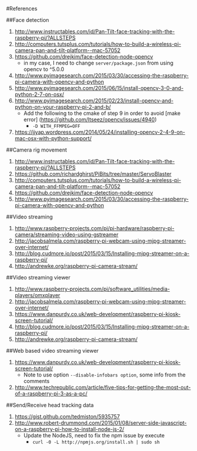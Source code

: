 #References

##Face detection

1. http://www.instructables.com/id/Pan-Tilt-face-tracking-with-the-raspberry-pi/?ALLSTEPS
2. http://computers.tutsplus.com/tutorials/how-to-build-a-wireless-pi-camera-pan-and-tilt-platform--mac-57052
3. https://github.com/drejkim/face-detection-node-opencv
    * in my case, I need to change `server/package.json` from using opencv to ^5.0.0
4. http://www.pyimagesearch.com/2015/03/30/accessing-the-raspberry-pi-camera-with-opencv-and-python
5. http://www.pyimagesearch.com/2015/06/15/install-opencv-3-0-and-python-2-7-on-osx/
6. http://www.pyimagesearch.com/2015/02/23/install-opencv-and-python-on-your-raspberry-pi-2-and-b/
    * Add the following to the cmake of step 9 in order to avoid [make error] (https://github.com/Itseez/opencv/issues/4940)
      * `-D WITH_FFMPEG=OFF`
7. https://jjyap.wordpress.com/2014/05/24/installing-opencv-2-4-9-on-mac-osx-with-python-support/

##Camera rig movement

1. http://www.instructables.com/id/Pan-Tilt-face-tracking-with-the-raspberry-pi/?ALLSTEPS
2. https://github.com/richardghirst/PiBits/tree/master/ServoBlaster
3. http://computers.tutsplus.com/tutorials/how-to-build-a-wireless-pi-camera-pan-and-tilt-platform--mac-57052
4. https://github.com/drejkim/face-detection-node-opencv
5. http://www.pyimagesearch.com/2015/03/30/accessing-the-raspberry-pi-camera-with-opencv-and-python

##Video streaming

1. http://www.raspberry-projects.com/pi/pi-hardware/raspberry-pi-camera/streaming-video-using-gstreamer
2. http://jacobsalmela.com/raspberry-pi-webcam-using-mjpg-streamer-over-internet/
3. http://blog.cudmore.io/post/2015/03/15/Installing-mjpg-streamer-on-a-raspberry-pi/
4. http://andrewke.org/raspberry-pi-camera-stream/

##Video streaming viewer

1. http://www.raspberry-projects.com/pi/software_utilities/media-players/omxplayer
2. http://jacobsalmela.com/raspberry-pi-webcam-using-mjpg-streamer-over-internet/
3. https://www.danpurdy.co.uk/web-development/raspberry-pi-kiosk-screen-tutorial/
4. http://blog.cudmore.io/post/2015/03/15/Installing-mjpg-streamer-on-a-raspberry-pi/
5. http://andrewke.org/raspberry-pi-camera-stream/

##Web based video streaming viewer

1. https://www.danpurdy.co.uk/web-development/raspberry-pi-kiosk-screen-tutorial/
    * Note to use option `--disable-infobars option`, some info from the comments
2. http://www.techrepublic.com/article/five-tips-for-getting-the-most-out-of-a-raspberry-pi-3-as-a-pc/

##Send/Receive head tracking data

1. https://gist.github.com/tedmiston/5935757
2. http://www.robert-drummond.com/2015/01/08/server-side-javascript-on-a-raspberry-pi-how-to-install-node-js-2/
    * Update the NodeJS, need to fix the npm issue by execute
      * `curl -0 -L http://npmjs.org/install.sh | sudo sh`
